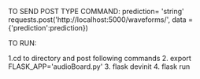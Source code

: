 TO SEND POST TYPE COMMAND:
prediction= 'string'
requests.post('http://localhost:5000/waveforms/', data = {'prediction':prediction})

TO RUN:

1.cd to directory and post following commands
2. export FLASK_APP='audioBoard.py'
3. flask devinit
4. flask run
